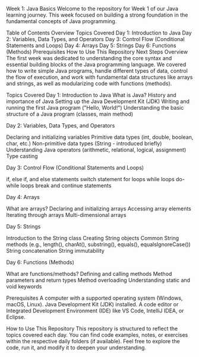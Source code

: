Week 1: Java Basics
Welcome to the repository for Week 1 of our Java learning journey. This week focused on building a strong foundation in the fundamental concepts of Java programming.

Table of Contents
Overview
Topics Covered
Day 1: Introduction to Java
Day 2: Variables, Data Types, and Operators
Day 3: Control Flow (Conditional Statements and Loops)
Day 4: Arrays
Day 5: Strings
Day 6: Functions (Methods)
Prerequisites
How to Use This Repository
Next Steps
Overview
The first week was dedicated to understanding the core syntax and essential building blocks of the Java programming language. We covered how to write simple Java programs, handle different types of data, control the flow of execution, and work with fundamental data structures like arrays and strings, as well as modularizing code with functions (methods).

Topics Covered
Day 1: Introduction to Java
What is Java?
History and importance of Java
Setting up the Java Development Kit (JDK)
Writing and running the first Java program ("Hello, World!")
Understanding the basic structure of a Java program (classes, main method)

Day 2: Variables, Data Types, and Operators

Declaring and initializing variables
Primitive data types (int, double, boolean, char, etc.)
Non-primitive data types (String - introduced briefly)
Understanding Java operators (arithmetic, relational, logical, assignment)
Type casting

Day 3: Control Flow (Conditional Statements and Loops)

if, else if, and else statements
switch statement
for loops
while loops
do-while loops
break and continue statements

Day 4: Arrays

What are arrays?
Declaring and initializing arrays
Accessing array elements
Iterating through arrays
Multi-dimensional arrays

Day 5: Strings

Introduction to the String class
Creating String objects
Common String methods (e.g., length(), charAt(), substring(), equals(), equalsIgnoreCase())
String concatenation
String immutability

Day 6: Functions (Methods)

What are functions/methods?
Defining and calling methods
Method parameters and return types
Method overloading
Understanding static and void keywords

Prerequisites
A computer with a supported operating system (Windows, macOS, Linux).
Java Development Kit (JDK) installed.
A code editor or Integrated Development Environment (IDE) like VS Code, IntelliJ IDEA, or Eclipse.

How to Use This Repository
This repository is structured to reflect the topics covered each day. You can find code examples, notes, or exercises within the respective daily folders (if available). Feel free to explore the code, run it, and modify it to deepen your understanding.
